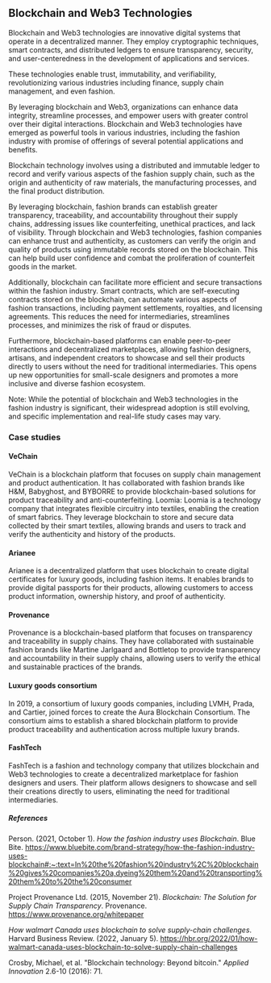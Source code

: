 ﻿## Blockchain and Web3 Technologies

Blockchain and Web3 technologies are innovative digital systems that operate in a decentralized manner. They employ cryptographic techniques, smart contracts, and distributed ledgers to ensure transparency, security, and user-centeredness in the development of applications and services.

These technologies enable trust, immutability, and verifiability, revolutionizing various industries including finance, supply chain management, and even fashion.

By leveraging blockchain and Web3, organizations can enhance data integrity, streamline processes, and empower users with greater control over their digital interactions. Blockchain and Web3 technologies have emerged as powerful tools in various industries, including the  fashion industry with promise of offerings of  several potential applications and benefits.

Blockchain technology involves using a distributed and immutable ledger to record and verify various aspects of the fashion supply chain, such as the origin and authenticity of raw materials, the manufacturing processes, and the final product distribution.

By leveraging blockchain, fashion brands can establish greater transparency, traceability, and accountability throughout their supply chains, addressing issues like counterfeiting, unethical practices, and lack of visibility.  Through blockchain and Web3 technologies, fashion companies can enhance trust and authenticity, as customers can verify the origin and quality of products using immutable records stored on the blockchain. This can help build user confidence and combat the proliferation of counterfeit goods in the market.

Additionally, blockchain can facilitate more efficient and secure transactions within the fashion industry. Smart contracts, which are self-executing contracts stored on the blockchain, can automate various aspects of fashion transactions, including payment settlements, royalties, and licensing agreements. This reduces the need for intermediaries, streamlines processes, and minimizes the risk of fraud or disputes.

Furthermore, blockchain-based platforms can enable peer-to-peer interactions and decentralized marketplaces, allowing fashion designers, artisans, and independent creators to showcase and sell their products directly to users without the need for traditional intermediaries. This opens up new opportunities for small-scale designers and promotes a more inclusive and diverse fashion ecosystem.

Note: While the potential of blockchain and Web3 technologies in the fashion industry is significant, their widespread adoption is still evolving, and specific implementation and real-life study cases may vary.

### Case studies

#### VeChain

VeChain is a blockchain platform that focuses on supply chain management and product authentication. It has collaborated with fashion brands like H&M, Babyghost, and BYBORRE to provide blockchain-based solutions for product traceability and anti-counterfeiting.  Loomia: Loomia is a technology company that integrates flexible circuitry into textiles, enabling the creation of smart fabrics. They leverage blockchain to store and secure data collected by their smart textiles, allowing brands and users to track and verify the authenticity and history of the products.

#### Arianee

Arianee is a decentralized platform that uses blockchain to create digital certificates for luxury goods, including fashion items. It enables brands to provide digital passports for their products, allowing customers to access product information, ownership history, and proof of authenticity.

#### Provenance

Provenance is a blockchain-based platform that focuses on transparency and traceability in supply chains. They have collaborated with sustainable fashion brands like Martine Jarlgaard and Bottletop to provide transparency and accountability in their supply chains, allowing users to verify the ethical and sustainable practices of the brands.

#### Luxury goods consortium

In 2019, a consortium of luxury goods companies, including LVMH, Prada, and Cartier, joined forces to create the Aura Blockchain Consortium. The consortium aims to establish a shared blockchain platform to provide product traceability and authentication across multiple luxury brands.

#### FashTech

FashTech is a fashion and technology company that utilizes blockchain and Web3 technologies to create a decentralized marketplace for fashion designers and users. Their platform allows designers to showcase and sell their creations directly to users, eliminating the need for traditional intermediaries.

##### References

Person. (2021, October 1). _How the fashion industry uses Blockchain_. Blue Bite. https://www.bluebite.com/brand-strategy/how-the-fashion-industry-uses-blockchain#:~:text=In%20the%20fashion%20industry%2C%20blockchain%20gives%20companies%20a,dyeing%20them%20and%20transporting%20them%20to%20the%20consumer

Project Provenance Ltd. (2015, November 21). _Blockchain: The Solution for Supply Chain Transparency_. Provenance. https://www.provenance.org/whitepaper

_How walmart Canada uses blockchain to solve supply-chain challenges_. Harvard Business Review. (2022, January 5). https://hbr.org/2022/01/how-walmart-canada-uses-blockchain-to-solve-supply-chain-challenges


Crosby, Michael, et al. "Blockchain technology: Beyond bitcoin." _Applied Innovation_ 2.6-10 (2016): 71.
